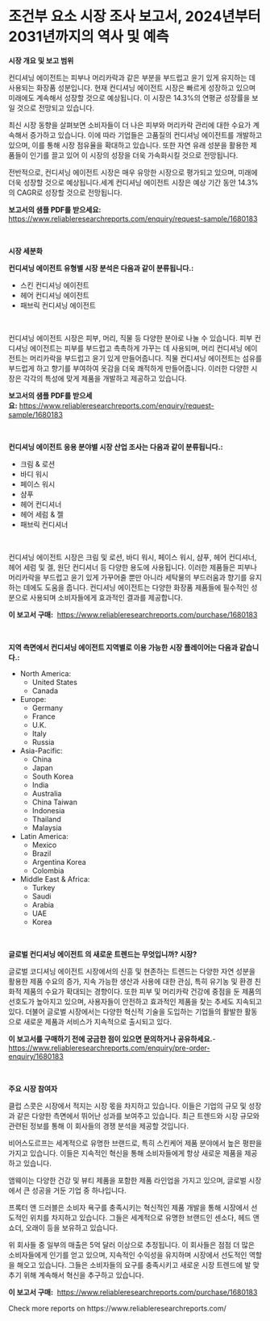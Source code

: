 <p><h1>조건부 요소 시장 조사 보고서, 2024년부터 2031년까지의 역사 및 예측</h1></p><p><strong>시장 개요 및 보고 범위</strong></p>
<p><p>컨디셔닝 에이전트는 피부나 머리카락과 같은 부분을 부드럽고 윤기 있게 유지하는 데 사용되는 화장품 성분입니다. 현재 컨디셔닝 에이전트 시장은 빠르게 성장하고 있으며 미래에도 계속해서 성장할 것으로 예상됩니다. 이 시장은 14.3%의 연평균 성장률을 보일 것으로 전망되고 있습니다.</p><p>최신 시장 동향을 살펴보면 소비자들이 더 나은 피부와 머리카락 관리에 대한 수요가 계속해서 증가하고 있습니다. 이에 따라 기업들은 고품질의 컨디셔닝 에이전트를 개발하고 있으며, 이를 통해 시장 점유율을 확대하고 있습니다. 또한 자연 유래 성분을 활용한 제품들이 인기를 끌고 있어 이 시장의 성장을 더욱 가속화시킬 것으로 전망됩니다.</p><p>전반적으로, 컨디셔닝 에이전트 시장은 매우 유망한 시장으로 평가되고 있으며, 미래에 더욱 성장할 것으로 예상됩니다.세계 컨디셔닝 에이전트 시장은 예상 기간 동안 14.3%의 CAGR로 성장할 것으로 전망됩니다.</p></p>
<p><strong>보고서의 샘플 PDF를 받으세요:</strong> <a href="https://www.reliableresearchreports.com/enquiry/request-sample/1680183">https://www.reliableresearchreports.com/enquiry/request-sample/1680183</a></p>
<p>&nbsp;</p>
<p><strong>시장 세분화</strong></p>
<p><strong>컨디셔닝 에이전트 유형별 시장 분석은 다음과 같이 분류됩니다.:</strong></p>
<p><ul><li>스킨 컨디셔닝 에이전트</li><li>헤어 컨디셔닝 에이전트</li><li>패브릭 컨디셔닝 에이전트</li></ul></p>
<p>&nbsp;</p>
<p><p>컨디셔닝 에이전트 시장은 피부, 머리, 직물 등 다양한 분야로 나눌 수 있습니다. 피부 컨디셔닝 에이전트는 피부를 부드럽고 촉촉하게 가꾸는 데 사용되며, 머리 컨디셔닝 에이전트는 머리카락을 부드럽고 윤기 있게 만들어줍니다. 직물 컨디셔닝 에이전트는 섬유를 부드럽게 하고 향기를 부여하여 옷감을 더욱 쾌적하게 만들어줍니다. 이러한 다양한 시장은 각각의 특성에 맞게 제품을 개발하고 제공하고 있습니다.</p></p>
<p><strong>보고서의 샘플 PDF를 받으세요:</strong>&nbsp;<a href="https://www.reliableresearchreports.com/enquiry/request-sample/1680183">https://www.reliableresearchreports.com/enquiry/request-sample/1680183</a></p>
<p>&nbsp;</p>
<p><strong> 컨디셔닝 에이전트 응용 분야별 시장 산업 조사는 다음과 같이 분류됩니다.:</strong></p>
<p><ul><li>크림 & 로션</li><li>바디 워시</li><li>페이스 워시</li><li>샴푸</li><li>헤어 컨디셔너</li><li>헤어 세럼 & 젤</li><li>패브릭 컨디셔너</li></ul></p>
<p>&nbsp;</p>
<p><p>컨디셔닝 에이전트 시장은 크림 및 로션, 바디 워시, 페이스 워시, 샴푸, 헤어 컨디셔너, 헤어 세럼 및 겔, 원단 컨디셔너 등 다양한 용도에 사용됩니다. 이러한 제품들은 피부나 머리카락을 부드럽고 윤기 있게 가꾸어줄 뿐만 아니라 세탁물의 부드러움과 향기를 유지하는 데에도 도움을 줍니다. 컨디셔닝 에이전트는 다양한 화장품 제품들에 필수적인 성분으로 사용되며 소비자들에게 효과적인 결과를 제공합니다.</p></p>
<p><strong>이 보고서 구매:</strong>&nbsp; <a href="https://www.reliableresearchreports.com/purchase/1680183">https://www.reliableresearchreports.com/purchase/1680183</a></p>
<p>&nbsp;</p>
<p><strong>지역 측면에서 컨디셔닝 에이전트 지역별로 이용 가능한 시장 플레이어는 다음과 같습니다.:</strong></p>
<p><ul>
    <li>
        North America:
        <ul>
            <li>United States</li>
            <li>Canada</li>
        </ul>
    </li>
    <li>
        Europe:
        <ul>
            <li>Germany</li>
            <li>France</li>
            <li>U.K.</li>
            <li>Italy</li>
            <li>Russia</li>
        </ul>
    </li>
    <li>
        Asia-Pacific:
        <ul>
            <li>China</li>
            <li>Japan</li>
            <li>South Korea</li>
            <li>India</li>
            <li>Australia</li>
            <li>China Taiwan</li>
            <li>Indonesia</li>
            <li>Thailand</li>
            <li>Malaysia</li>
        </ul>
    </li>
    <li>
        Latin America:
        <ul>
            <li>Mexico</li>
            <li>Brazil</li>
            <li>Argentina Korea</li>
            <li>Colombia</li>
        </ul>
    </li>
    <li>
        Middle East & Africa:
        <ul>
            <li>Turkey</li>
            <li>Saudi</li>
            <li>Arabia</li>
            <li>UAE</li>
            <li>Korea</li>
        </ul>
    </li>
    </ul></p>
<p>&nbsp;</p>
<p><strong>글로벌 컨디셔닝 에이전트 의 새로운 트렌드는 무엇입니까? 시장?</strong></p>
<p><p>글로벌 코디셔닝 에이전트 시장에서의 신흥 및 현존하는 트렌드는 다양한 자연 성분을 활용한 제품 수요의 증가, 지속 가능한 생산과 사용에 대한 관심, 특히 유기농 및 환경 친화적 제품의 수요가 확대되는 경향이다. 또한 피부 및 머리카락 건강에 중점을 둔 제품의 선호도가 높아지고 있으며, 사용자들이 안전하고 효과적인 제품을 찾는 추세도 지속되고 있다. 더불어 글로벌 시장에서는 다양한 혁신적 기술을 도입하는 기업들의 활발한 활동으로 새로운 제품과 서비스가 지속적으로 출시되고 있다.</p></p>
<p><strong>이 보고서를 구매하기 전에 궁금한 점이 있으면 문의하거나 공유하세요.</strong>- <a href="https://www.reliableresearchreports.com/enquiry/pre-order-enquiry/1680183">https://www.reliableresearchreports.com/enquiry/pre-order-enquiry/1680183</a></p>
<p>&nbsp;</p>
<p><strong>주요 시장 참여자</strong></p>
<p><p>클럽 스콧은 시장에서 적지는 시장 몫을 차지하고 있습니다. 이들은 기업의 규모 및 성장과 같은 다양한 측면에서 뛰어난 성과를 보여주고 있습니다. 최근 트렌드와 시장 규모와 관련된 정보를 통해 이 회사들의 경쟁 분석을 제공할 것입니다.</p><p>비어스도르프는 세계적으로 유명한 브랜드로, 특히 스킨케어 제품 분야에서 높은 평판을 가지고 있습니다. 이들은 지속적인 혁신을 통해 소비자들에게 항상 새로운 제품을 제공하고 있습니다.</p><p>앰웨이는 다양한 건강 및 뷰티 제품을 포함한 제품 라인업을 가지고 있으며, 글로벌 시장에서 큰 성공을 거둔 기업 중 하나입니다.</p><p>프록터 앤 드러블은 소비자 욕구를 충족시키는 혁신적인 제품 개발을 통해 시장에서 선도적인 위치를 차지하고 있습니다. 그들은 세계적으로 유명한 브랜드인 센소다, 헤드 앤 쇼더, 오래이 등을 보유하고 있습니다.</p><p>위 회사들 중 일부의 매출은 5억 달러 이상으로 추정됩니다. 이 회사들은 점점 더 많은 소비자들에게 인기를 얻고 있으며, 지속적인 수익성을 유지하며 시장에서 선도적인 역할을 해오고 있습니다. 그들은 소비자들의 요구를 충족시키고 새로운 시장 트렌드에 발 맞추기 위해 계속해서 혁신을 추구하고 있습니다.</p></p>
<p><strong>이 보고서 구매:</strong>&nbsp;&nbsp;<a href="https://www.reliableresearchreports.com/purchase/1680183">https://www.reliableresearchreports.com/purchase/1680183</a></p>
<p>Check more reports on https://www.reliableresearchreports.com/</p>
